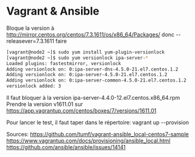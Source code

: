 # Vagrant & Ansible

Bloque la version à http://mirror.centos.org/centos/7.3.1611/os/x86_64/Packages/ 
donc --releasever=7.3.1611
faire 
```bash
[vagrant@node2 ~]$ sudo yum install yum-plugin-versionlock
[vagrant@node2 ~]$ sudo yum versionlock ipa-server-*
Loaded plugins: fastestmirror, versionlock
Adding versionlock on: 0:ipa-server-dns-4.5.0-21.el7.centos.1.2
Adding versionlock on: 0:ipa-server-4.5.0-21.el7.centos.1.2
Adding versionlock on: 0:ipa-server-common-4.5.0-21.el7.centos.1.2
versionlock added: 3
```

Il faut bloquer à la version ipa-server-4.4.0-12.el7.centos.x86_64.rpm
Prendre la version v1611.01 sur https://app.vagrantup.com/centos/boxes/7/versions/1611.01

Pour lancer le test, il faut taper dans le répertoire:
vagrant up --provision

Sources:
https://github.com/tumf/vagrant-ansible_local-centos7-sample
https://www.vagrantup.com/docs/provisioning/ansible_local.html
https://github.com/ansible/ansible/issues/14141
